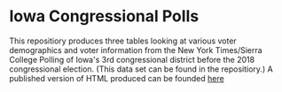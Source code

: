 # Iowa Congressional Polls
This repositiory produces three tables looking at various voter demographics and voter information from the New York
Times/Sierra College Polling of Iowa's 3rd congressional district before the 2018 congressional election. (This data set 
can be found in the repositiory.) A published version of HTML produced can be founded [here](http://rpubs.com/christophermilne/iowa_congressional_polls)
